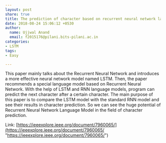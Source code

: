 ```yaml
---
layout: post
share: true
title: The prediction of character based on recurrent neural network language model
date: 2018-08-24 15:06:12 +0530
author:
  name: Ujjwal Anand
  email: f2015176@pilani.bits-pilani.ac.in
categories:
- LSTM
tags:
- Easy

---
```

This paper mainly talks about the Recurrent Neural Network and introduces a more effective neural network model named LSTM. Then, the paper recommends a special language model based on Recurrent Neural Network. With the help of LSTM and RNN language models, program can predict the next character after a certain character. The main purpose of this paper is to compare the LSTM model with the standard RNN model and see their results in character prediction. So we can see the huge potential of Recurrent Neural Network Language Model in the field of character prediction.  

Link: [https://ieeexplore.ieee.org/document/7960065/](https://ieeexplore.ieee.org/document/7960065/ "https://ieeexplore.ieee.org/document/7960065/")